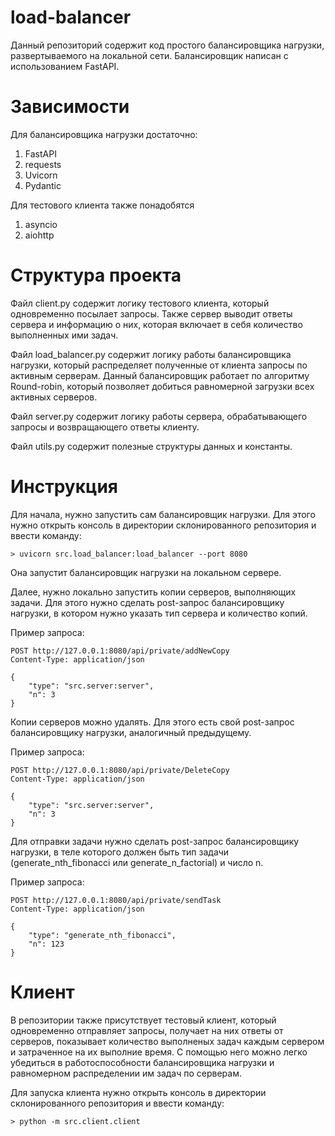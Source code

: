 # load-balancer

Данный репозиторий содержит код простого балансировщика нагрузки, развертываемого на локальной сети. Балансировщик написан с использованием FastAPI. 

# Зависимости
Для балансировщика нагрузки достаточно:
1. FastAPI
2. requests
3. Uvicorn
4. Pydantic

Для тестового клиента также понадобятся
1. asyncio
2. aiohttp

# Структура проекта

Файл client.py содержит логику тестового клиента, который одновременно посылает запросы. Также сервер выводит ответы сервера и информацию о них, которая включает в себя количество выполненных ими задач.

Файл load_balancer.py содержит логику работы балансировщика нагрузки, который распределяет полученные от клиента запросы по активным серверам. Данный балансировщик работает по алгоритму Round-robin, который позволяет добиться равномерной загрузки всех активных серверов.

Файл server.py содержит логику работы сервера, обрабатывающего запросы и возвращающего ответы клиенту.

Файл utils.py содержит полезные структуры данных и константы.

# Инструкция

Для начала, нужно запустить сам балансировщик нагрузки. Для этого нужно открыть консоль в директории склонированного репозитория и ввести команду:

```
> uvicorn src.load_balancer:load_balancer --port 8080
```
Она запустит балансировщик нагрузки на локальном сервере. 

Далее, нужно локально запустить копии серверов, выполняющих задачи. Для этого нужно сделать post-запрос балансировщику нагрузки, в котором нужно указать тип сервера и количество копий.

Пример запроса:
```
POST http://127.0.0.1:8080/api/private/addNewCopy
Content-Type: application/json

{
    "type": "src.server:server",
    "n": 3
}
```
Копии серверов можно удалять. Для этого есть свой post-запрос балансировщику нагрузки, аналогичный предыдущему.

Пример запроса:
```
POST http://127.0.0.1:8080/api/private/DeleteCopy
Content-Type: application/json

{
    "type": "src.server:server",
    "n": 3
}
```

Для отправки задачи нужно сделать post-запрос балансировщику нагрузки, в теле которого должен быть тип задачи (generate_nth_fibonacci или generate_n_factorial) и число n.

Пример запроса:
```
POST http://127.0.0.1:8080/api/private/sendTask
Content-Type: application/json

{
    "type": "generate_nth_fibonacci",
    "n": 123
}
```
# Клиент

В репозитории также присутствует тестовый клиент, который одновременно отправляет запросы, получает на них ответы от серверов, показывает количество выполненых задач каждым сервером и затраченное на их выполние время. С помощью него можно легко убедиться в работоспособности балансировщика нагрузки и равномерном распределении им задач по серверам.

Для запуска клиента нужно открыть консоль в директории склонированного репозитория и ввести команду:

```
> python -m src.client.client
```